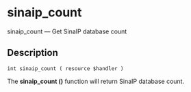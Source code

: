 # sinaip\_count #

sinaip\_count — Get SinaIP database count

## Description ##
```
int sinaip_count ( resource $handler )
```


The **sinaip\_count ()** function will return SinaIP database count.